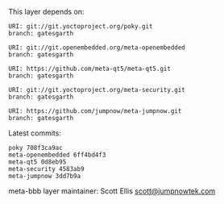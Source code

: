 This layer depends on:

    URI: git://git.yoctoproject.org/poky.git
    branch: gatesgarth

    URI: git://git.openembedded.org/meta-openembedded
    branch: gatesgarth

    URI: https://github.com/meta-qt5/meta-qt5.git
    branch: gatesgarth

    URI: git://git.yoctoproject.org/meta-security.git
    branch: gatesgarth

    URI: https://github.com/jumpnow/meta-jumpnow.git
    branch: gatesgarth


Latest commits:

    poky 708f3ca9ac
    meta-openembedded 6ff4bd4f3
    meta-qt5 0d8eb95
    meta-security 4583ab9
    meta-jumpnow 3dd7b9a


meta-bbb layer maintainer: Scott Ellis <scott@jumpnowtek.com>
